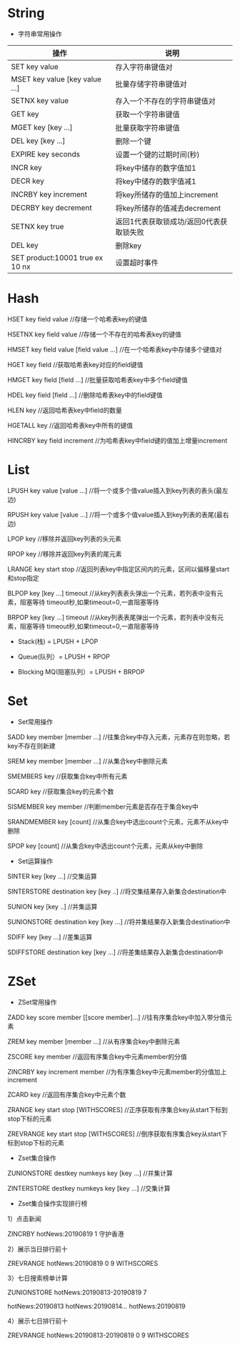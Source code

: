 # String

- 字符串常用操作

| 操作                            | 说明                                    |
| ------------------------------- | --------------------------------------- |
| SET key value                   | 存入字符串键值对                        |
| MSET key value [key value ...]  | 批量存储字符串键值对                    |
| SETNX key value                 | 存入一个不存在的字符串键值对            |
| GET key                         | 获取一个字符串键值                      |
| MGET key [key ...]              | 批量获取字符串键值                      |
| DEL key [key ...]               | 删除一个键                              |
| EXPIRE key seconds              | 设置一个键的过期时间(秒)                |
| INCR key                        | 将key中储存的数字值加1                  |
| DECR key                        | 将key中储存的数字值减1                  |
| INCRBY key increment            | 将key所储存的值加上increment            |
| DECRBY key decrement            | 将key所储存的值减去decrement            |
| SETNX key true                  | 返回1代表获取锁成功/返回0代表获取锁失败 |
| DEL key                         | 删除key                                 |
| SET product:10001 true ex 10 nx | 设置超时事件                            |

# Hash

HSET key field value  //存储一个哈希表key的键值

HSETNX key field value  //存储一个不存在的哈希表key的键值

HMSET key field value [field value ...]  //在一个哈希表key中存储多个键值对

HGET key field  //获取哈希表key对应的field键值

HMGET key field [field ...]  //批量获取哈希表key中多个field键值

HDEL key field [field ...]  //删除哈希表key中的field键值

HLEN key //返回哈希表key中field的数量

HGETALL key //返回哈希表key中所有的键值

HINCRBY key field increment  //为哈希表key中field键的值加上增量increment

# List

LPUSH key value [value ...]  //将一个或多个值value插入到key列表的表头(最左边)

RPUSH key value [value ...]   //将一个或多个值value插入到key列表的表尾(最右边)

LPOP key //移除并返回key列表的头元素

RPOP key //移除并返回key列表的尾元素

LRANGE key start stop //返回列表key中指定区间内的元素，区间以偏移量start和stop指定

BLPOP key [key ...] timeout //从key列表表头弹出一个元素，若列表中没有元素，阻塞等待 timeout秒,如果timeout=0,一直阻塞等待

BRPOP key [key ...] timeout  //从key列表表尾弹出一个元素，若列表中没有元素，阻塞等待 timeout秒,如果timeout=0,一直阻塞等待

- Stack(栈) = LPUSH + LPOP

- Queue(队列）= LPUSH + RPOP

- Blocking MQ(阻塞队列）= LPUSH + BRPOP

# Set

- Set常用操作

SADD key member [member ...] //往集合key中存入元素，元素存在则忽略，若key不存在则新建

SREM key member [member ...] //从集合key中删除元素

SMEMBERS key //获取集合key中所有元素

SCARD key //获取集合key的元素个数

SISMEMBER key member //判断member元素是否存在于集合key中

SRANDMEMBER key [count] //从集合key中选出count个元素，元素不从key中删除

SPOP key [count] //从集合key中选出count个元素，元素从key中删除

- Set运算操作

SINTER key [key ...]  //交集运算

SINTERSTORE destination key [key ..] //将交集结果存入新集合destination中

SUNION key [key ..]  //并集运算

SUNIONSTORE destination key [key ...] //将并集结果存入新集合destination中

SDIFF key [key ...]  //差集运算

SDIFFSTORE destination key [key ...] //将差集结果存入新集合destination中

# ZSet

- ZSet常用操作

ZADD key score member [[score member]…] //往有序集合key中加入带分值元素

ZREM key member [member …] //从有序集合key中删除元素

ZSCORE key member  //返回有序集合key中元素member的分值

ZINCRBY key increment member //为有序集合key中元素member的分值加上increment 

ZCARD key //返回有序集合key中元素个数

ZRANGE key start stop [WITHSCORES] //正序获取有序集合key从start下标到stop下标的元素

ZREVRANGE key start stop [WITHSCORES] //倒序获取有序集合key从start下标到stop下标的元素

- Zset集合操作

ZUNIONSTORE destkey numkeys key [key ...]  //并集计算

ZINTERSTORE destkey numkeys key [key …] //交集计算

- Zset集合操作实现排行榜

1）点击新闻

ZINCRBY hotNews:20190819 1 守护香港

2）展示当日排行前十

ZREVRANGE hotNews:20190819 0 9 WITHSCORES 

3）七日搜索榜单计算

ZUNIONSTORE hotNews:20190813-20190819 7 

hotNews:20190813 hotNews:20190814... hotNews:20190819

4）展示七日排行前十

ZREVRANGE hotNews:20190813-20190819 0 9 WITHSCORES